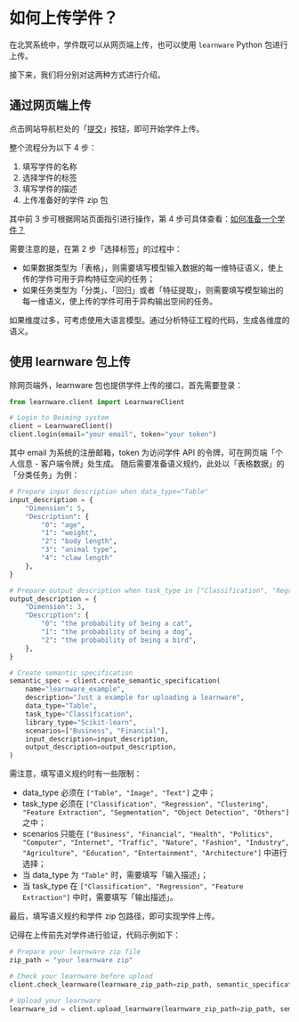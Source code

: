 # 如何上传学件？

在北冥系统中，学件既可以从网页端上传，也可以使用 `learnware` Python 包进行上传。

接下来，我们将分别对这两种方式进行介绍。

## 通过网页端上传

点击网站导航栏处的「[提交](https://www.lamda.nju.edu.cn/learnware/#/submit)」按钮，即可开始学件上传。

整个流程分为以下 4 步：
1. 填写学件的名称
2. 选择学件的标签
3. 填写学件的描述
4. 上传准备好的学件 zip 包

其中前 3 步可根据网站页面指引进行操作，第 4 步可具体查看：[如何准备一个学件？](/zh-CN/user-guide/learnware-upload/prepare)

需要注意的是，在第 2 步「选择标签」的过程中：
- 如果数据类型为「表格」，则需要填写模型输入数据的每一维特征语义，使上传的学件可用于异构特征空间的任务；
- 如果任务类型为「分类」、「回归」或者「特征提取」，则需要填写模型输出的每一维语义，使上传的学件可用于异构输出空间的任务。

如果维度过多，可考虑使用大语言模型。通过分析特征工程的代码，生成各维度的语义。


## 使用 learnware 包上传

除网页端外，learnware 包也提供学件上传的接口，首先需要登录：
```py
from learnware.client import LearnwareClient

# Login to Beiming system
client = LearnwareClient()
client.login(email="your email", token="your token")
```
其中 email 为系统的注册邮箱，token 为访问学件 API 的令牌，可在网页端「个人信息 - 客户端令牌」处生成。
随后需要准备语义规约，此处以「表格数据」的「分类任务」为例：
```py
# Prepare input description when data_type="Table"
input_description = {
    "Dimension": 5,
    "Description": {
        "0": "age",
        "1": "weight",
        "2": "body length",
        "3": "animal type",
        "4": "claw length"
    },
}

# Prepare output description when task_type in ["Classification", "Regression", "Feature Extraction"]
output_description = {
    "Dimension": 3,
    "Description": {
        "0": "the probability of being a cat",
        "1": "the probability of being a dog",
        "2": "the probability of being a bird",
    },
}

# Create semantic specification
semantic_spec = client.create_semantic_specification(
    name="learnware_example",
    description="Just a example for uploading a learnware",
    data_type="Table",
    task_type="Classification",
    library_type="Scikit-learn",
    scenarios=["Business", "Financial"],
    input_description=input_description,
    output_description=output_description,
)
```
需注意，填写语义规约时有一些限制：
- data\_type 必须在 `["Table", "Image", "Text"]` 之中；
- task\_type 必须在 `["Classification", "Regression", "Clustering", "Feature Extraction", "Segmentation", "Object Detection", "Others"]` 之中；
- scenarios 只能在 `["Business", "Financial", "Health", "Politics", "Computer", "Internet", "Traffic", "Nature", "Fashion", "Industry", "Agriculture", "Education", "Entertainment", "Architecture"]` 中进行选择；
- 当 data\_type 为 `"Table"` 时，需要填写「输入描述」；
- 当 task\_type 在 `["Classification", "Regression", "Feature Extraction"]` 中时，需要填写「输出描述」。

最后，填写语义规约和学件 zip 包路径，即可实现学件上传。

记得在上传前先对学件进行验证，代码示例如下：
```py
# Prepare your learnware zip file
zip_path = "your learnware zip"

# Check your learnware before upload
client.check_learnware(learnware_zip_path=zip_path, semantic_specification=semantic_spec)

# Upload your learnware
learnware_id = client.upload_learnware(learnware_zip_path=zip_path, semantic_specification=semantic_spec)
```

